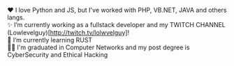 ❤️ I love Python and JS, but I've worked with PHP, VB.NET, JAVA and others langs.  <br /> 
✨ I’m currently working as a fullstack developer and my TWITCH CHANNEL (Lowlevelguy)[http://twitch.tv/lolwvelguy]!  <br /> 
💬 I’m currently learning RUST  <br /> 
🧑‍🎓 I'm graduated in Computer Networks and my post degree is CyberSecurity and Ethical Hacking  <br /> 
